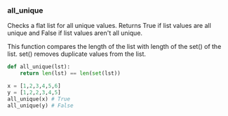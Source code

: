 ### all_unique

Checks a flat list for all unique values. Returns True if list values are all unique and False if list values aren't all unique.

This function compares the length of the list with length of the set() of the list. set() removes duplicate values from the list.

``` python
def all_unique(lst):
    return len(lst) == len(set(lst))
```

``` python
x = [1,2,3,4,5,6]
y = [1,2,2,3,4,5]
all_unique(x) # True
all_unique(y) # False
```
